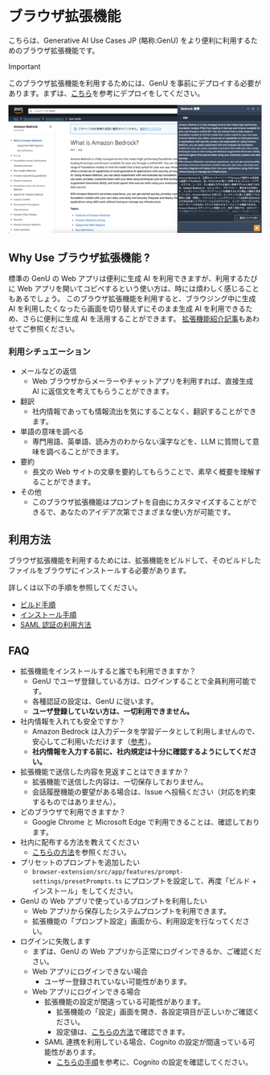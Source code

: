 # ブラウザ拡張機能

こちらは、Generative AI Use Cases JP (略称:GenU) をより便利に利用するためのブラウザ拡張機能です。

> [!IMPORTANT]
> このブラウザ拡張機能を利用するためには、GenU を事前にデプロイする必要があります。まずは、[こちら](https://github.com/aws-samples/generative-ai-use-cases-jp#%E3%83%87%E3%83%97%E3%83%AD%E3%82%A4)を参考にデプロイをしてください。

![拡張機能イメージ](../imgs/extension/extension_demo.png)

## Why Use ブラウザ拡張機能 ?

標準の GenU の Web アプリは便利に生成 AI を利用できますが、利用するたびに Web アプリを開いてコピペするという使い方は、時には煩わしく感じることもあるでしょう。
このブラウザ拡張機能を利用すると、ブラウジング中に生成 AI を利用したくなったら画面を切り替えずにそのまま生成 AI を利用できるため、さらに便利に生成 AI を活用することができます。
[拡張機能紹介記事](https://aws.amazon.com/jp/builders-flash/202405/genai-sorry-message/)もあわせてご参照ください。

### 利用シチュエーション

- メールなどの返信
  - Web ブラウザからメーラーやチャットアプリを利用すれば、直接生成 AI に返信文を考えてもらうことができます。
- 翻訳
  - 社内情報であっても情報流出を気にすることなく、翻訳することができます。
- 単語の意味を調べる
  - 専門用語、英単語、読み方のわからない漢字などを、LLM に質問して意味を調べることができます。
- 要約
  - 長文の Web サイトの文章を要約してもらうことで、素早く概要を理解することができます。
- その他
  - このブラウザ拡張機能はプロンプトを自由にカスタマイズすることができるで、あなたのアイデア次第でさまざまな使い方が可能です。

## 利用方法

ブラウザ拡張機能を利用するためには、拡張機能をビルドして、そのビルドしたファイルをブラウザにインストールする必要があります。

詳しくは以下の手順を参照してください。

- [ビルド手順](../docs/EXTENSION_BUILD.md)
- [インストール手順](../docs/EXTENSION_INSTALL.md)
- [SAML 認証の利用方法](../docs/EXTENSION_SAML.md)

## FAQ

- 拡張機能をインストールすると誰でも利用できますか？
  - GenU でユーザ登録している方は、ログインすることで全員利用可能です。
  - 各種認証の設定は、GenU に従います。
  - **ユーザ登録していない方は、一切利用できません。**
- 社内情報を入れても安全ですか？
  - Amazon Bedrock は入力データを学習データとして利用しませんので、安心してご利用いただけます（[参考](https://aws.amazon.com/jp/bedrock/faqs/)）。
  - **社内情報を入力する前に、社内規定は十分に確認するようにしてください。**
- 拡張機能で送信した内容を見返すことはできますか？
  - 拡張機能で送信した内容は、一切保存しておりません。
  - 会話履歴機能の要望がある場合は、Issue へ投稿ください（対応を約束するものではありません）。
- どのブラウザで利用できますか？
  - Google Chrome と Microsoft Edge で利用できることは、確認しております。
- 社内に配布する方法を教えてください
  - [こちらの方法](../docs/EXTENSION_BUILD.md#配布方法)を参照ください。
- プリセットのプロンプトを追加したい
  - `browser-extension/src/app/features/prompt-settings/presetPrompts.ts` にプロンプトを設定して、再度「ビルド + インストール」をしてください。
- GenU の Web アプリで使っているプロンプトを利用したい
  - Web アプリから保存したシステムプロンプトを利用できます。
  - 拡張機能の「プロンプト設定」画面から、利用設定を行なってください。
- ログインに失敗します
  - まずは、GenU の Web アプリから正常にログインできるか、ご確認ください。
  - Web アプリにログインできない場合
    - ユーザー登録されていない可能性があります。
  - Web アプリにログインできる場合
    - 拡張機能の設定が間違っている可能性があります。
      - 拡張機能の「設定」画面を開き、各設定項目が正しいかご確認ください。
      - 設定値は、[こちらの方法](../docs/EXTENSION_BUILD.md#その他のユーザー-windows-等)で確認できます。
    - SAML 連携を利用している場合、Cognito の設定が間違っている可能性があります。
      - [こちらの手順](../docs/EXTENSION_SAML.md)を参考に、Cognito の設定を確認してください。
